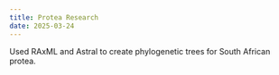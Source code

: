 ```yaml
---
title: Protea Research
date: 2025-03-24
---
```


Used RAxML and Astral to create phylogenetic trees for South African protea.

<!--more-->
